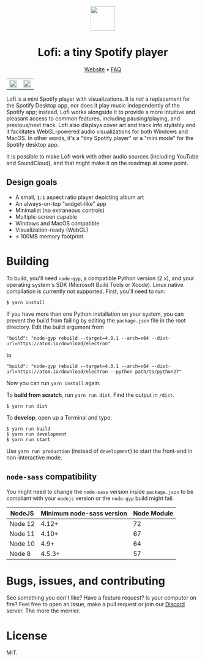 <p align="center">
  <img height="64" src="https://raw.githubusercontent.com/dvx/lofi/master/icon.png">
</p>

<h1 align="center"><strong>Lofi: a tiny Spotify player</strong></h1>

<p align="center">
  <a target="_blank" href="https://www.lofi.rocks">Website</a> • <a target="_blank" href="https://www.lofi.rocks/help">FAQ</a> 
</p>

<table width="100%">
  <tr>
    <td width="50%"><img width="100%" src="https://www.lofi.rocks/images/min.jpg"></td>
    <td width="50%"><img width="100%" src="https://www.lofi.rocks/images/vis.gif"></td>
  </tr>
</table>

Lofi is a mini Spotify player with visualizations. It is _not_ a replacement for the Spotify Desktop app, nor does it play music independently of the Spotify app; instead, Lofi works alongside it to provide a more intuitive and pleasant access to common features, including pausing/playing, and previous/next track. Lofi also displays cover art and track info stylishly and it facilitates WebGL-powered audio visualizations for both Windows and MacOS. In other words, it's a "tiny Spotify player" or a "mini mode" for the Spotify desktop app.

It is possible to make Lofi work with other audio sources (including YouTube and SoundCloud), and that might make it on the roadmap at some point.

## Design goals

- A small, `1:1` aspect ratio player depicting album art
- An always-on-top "widget-like" app
- Minimalist (no extraneous controls)
- Multiple-screen capable
- Windows and MacOS compatible
- Visualization-ready (WebGL)
- ≤ 100MB memory footprint

# Building

To build, you'll need `node-gyp`, a compatible Python version (2.x), and your operating system's SDK (Microsoft Build Tools or Xcode). Linux native compilation is currently not supported. First, you'll need to run:

```
$ yarn install
```

If you have more than one Python installation on your system, you can prevent the build from failing by editing the `package.json` file in the root directory.
Edit the build argument from

```
"build": "node-gyp rebuild --target=4.0.1 --arch=x64 --dist-url=https://atom.io/download/electron"
```

to

```
"build": "node-gyp rebuild --target=4.0.1 --arch=x64 --dist-url=https://atom.io/download/electron --python path/to/python27"
```

Now you can run `yarn install` again.

To **build from scratch**, run `yarn run dist`. Find the output in `/dist`.

```
$ yarn run dist
```

To **develop**, open up a Terminal and type:

```
$ yarn run build
$ yarn run development
$ yarn run start
```

Use `yarn run production` (instead of `development`) to start the front-end in non-interactive mode.

## `node-sass` compatibility

You might need to change the `node-sass` version inside `package.json` to be compliant with your `nodejs` version or the `node-gyp` build might fail.

| NodeJS  | Minimum node-sass version | Node Module |
| ------- | ------------------------- | ----------- |
| Node 12 | 4.12+                     | 72          |
| Node 11 | 4.10+                     | 67          |
| Node 10 | 4.9+                      | 64          |
| Node 8  | 4.5.3+                    | 57          |

# Bugs, issues, and contributing

See something you don't like? Have a feature request? Is your computer on fire? Feel free to open an issue, make a pull request or join our [Discord](https://discord.gg/YuH9UJk) server. The more the merrier.

# License

MIT.
